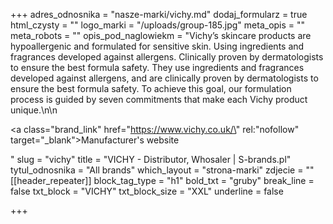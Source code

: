 +++
adres_odnosnika = "nasze-marki/vichy.md"
dodaj_formularz = true
html_czysty = ""
logo_marki = "/uploads/group-185.jpg"
meta_opis = ""
meta_robots = ""
opis_pod_naglowiekm = "Vichy’s skincare products are hypoallergenic and formulated for sensitive skin. Using ingredients and fragrances developed against allergens. Clinically proven by dermatologists to ensure the best formula safety. They use ingredients and fragrances developed against allergens, and are clinically proven by dermatologists to ensure the best formula safety. To achieve this goal, our formulation process is guided by seven commitments that make each Vichy product unique.\n\n    <p><a class=\"brand_link\" href=\"https://www.vichy.co.uk/\" rel:\"nofollow\" target=\"_blank\">Manufacturer's website</a></p>"
slug = "vichy"
title = "VICHY - Distributor, Whosaler | S-brands.pl"
tytul_odnosnika = "All brands"
which_layout = "strona-marki"
zdjecie = ""
[[header_repeater]]
block_tag_type = "h1"
bold_txt = "gruby"
break_line = false
txt_block = "VICHY"
txt_block_size = "XXL"
underline = false

+++
